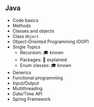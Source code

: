 ## Java
- Code basics
- Methods
- Classes and objects
- Class `Object`
- Object-Oriented Programming (OOP)
- Single Topics
  - Recursion: 🎓 known
  - Packages: 🙋 explained
  - Enum classes: 🎓 known
- Generics
- Functional programming
- Input/Output
- Multithreading
- Date/Time API
- Spring Framework
